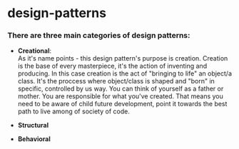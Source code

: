 # design-patterns

### **There are three main categories of design patterns:**

* **Creational**:\
As it's name points - this design pattern's purpose is creation. Creation is the base of every masterpiece, it's the action of inventing and producing. In this                        case creation is the act of "bringing to life" an object/a class. It's the proccess where object/class is shaped and "born" in specific, controlled by us way. You can think of yourself as a father or mother. You are responsible for what you've created. That means you need to be aware of child future development, point it towards the best path to live among of society of code.
  
* **Structural**

* **Behavioral**

